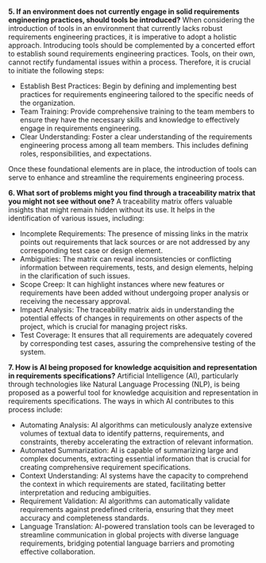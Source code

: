 **5. If an environment does not currently engage in solid requirements engineering practices, should tools be introduced?**
When considering the introduction of tools in an environment that currently lacks robust requirements engineering practices, it is imperative to adopt a holistic approach. Introducing tools should be complemented by a concerted effort to establish sound requirements engineering practices. Tools, on their own, cannot rectify fundamental issues within a process. Therefore, it is crucial to initiate the following steps:

   - Establish Best Practices: Begin by defining and implementing best practices for requirements engineering tailored to the specific needs of the organization.
   - Team Training: Provide comprehensive training to the team members to ensure they have the necessary skills and knowledge to effectively engage in requirements engineering.
   - Clear Understanding: Foster a clear understanding of the requirements engineering process among all team members. This includes defining roles, responsibilities, and expectations.
   
   Once these foundational elements are in place, the introduction of tools can serve to enhance and streamline the requirements engineering process.

**6. What sort of problems might you find through a traceability matrix that you might not see without one?**
A traceability matrix offers valuable insights that might remain hidden without its use. It helps in the identification of various issues, including:

   - Incomplete Requirements: The presence of missing links in the matrix points out requirements that lack sources or are not addressed by any corresponding test case or design element.
   - Ambiguities: The matrix can reveal inconsistencies or conflicting information between requirements, tests, and design elements, helping in the clarification of such issues.
   - Scope Creep: It can highlight instances where new features or requirements have been added without undergoing proper analysis or receiving the necessary approval.
   - Impact Analysis: The traceability matrix aids in understanding the potential effects of changes in requirements on other aspects of the project, which is crucial for managing project risks.
   - Test Coverage: It ensures that all requirements are adequately covered by corresponding test cases, assuring the comprehensive testing of the system.

**7. How is AI being proposed for knowledge acquisition and representation in requirements specifications?**
Artificial Intelligence (AI), particularly through technologies like Natural Language Processing (NLP), is being proposed as a powerful tool for knowledge acquisition and representation in requirements specifications. The ways in which AI contributes to this process include:

   - Automating Analysis: AI algorithms can meticulously analyze extensive volumes of textual data to identify patterns, requirements, and constraints, thereby accelerating the extraction of relevant information.
   - Automated Summarization: AI is capable of summarizing large and complex documents, extracting essential information that is crucial for creating comprehensive requirement specifications.
   - Context Understanding: AI systems have the capacity to comprehend the context in which requirements are stated, facilitating better interpretation and reducing ambiguities.
   - Requirement Validation: AI algorithms can automatically validate requirements against predefined criteria, ensuring that they meet accuracy and completeness standards.
   - Language Translation: AI-powered translation tools can be leveraged to streamline communication in global projects with diverse language requirements, bridging potential language barriers and promoting effective collaboration.
